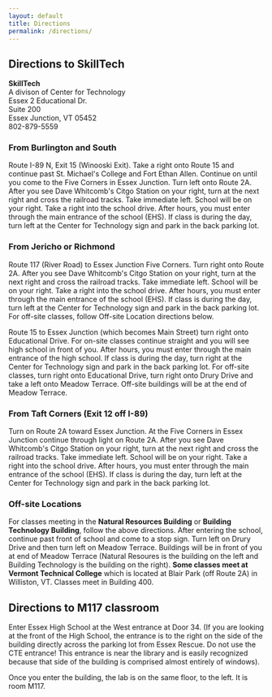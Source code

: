 ```yaml
---
layout: default
title: Directions
permalink: /directions/
---
```


## Directions to SkillTech

**SkillTech**  
A divison of Center for Technology  
Essex 2 Educational Dr.  
Suite 200  
Essex Junction, VT 05452  
802-879-5559  

### From Burlington and South

Route I-89 N, Exit 15 (Winooski Exit). Take a right onto Route 15 and continue past St. Michael's College and Fort Ethan Allen. Continue on until you come to the Five Corners in Essex Junction. Turn left onto Route 2A. After you see Dave Whitcomb's Citgo Station on your right, turn at the next right and cross the railroad tracks. Take immediate left. School will be on your right. Take a right into the school drive. After hours, you must enter through the main entrance of the school (EHS). If class is during the day, turn left at the Center for Technology sign and park in the back parking lot.

### From Jericho or Richmond

Route 117 (River Road) to Essex Junction Five Corners. Turn right onto Route 2A. After you see Dave Whitcomb's Citgo Station on your right, turn at the next right and cross the railroad tracks. Take immediate left. School will be on your right. Take a right into the school drive. After hours, you must enter through the main entrance of the school (EHS). If class is during the day, turn left at the Center for Technology sign and park in the back parking lot. For off-site classes, follow Off-site Location directions below.

Route 15 to Essex Junction (which becomes Main Street) turn right onto Educational Drive. For on-site classes continue straight and you will see high school in front of you. After hours, you must enter through the main entrance of the high school. If class is during the day, turn right at the Center for Technology sign and park in the back parking lot. For off-site classes, turn right onto Educational Drive, turn right onto Drury Drive and take a left onto Meadow Terrace. Off-site buildings will be at the end of Meadow Terrace.

### From Taft Corners (Exit 12 off I-89)

Turn on Route 2A toward Essex Junction. At the Five Corners in Essex Junction continue through light on Route 2A. After you see Dave Whitcomb's Citgo Station on your right, turn at the next right and cross the railroad tracks. Take immediate left. School will be on your right. Take a right into the school drive. After hours, you must enter through the main entrance of the school (EHS). If class is during the day, turn left at the Center for Technology sign and park in the back parking lot.

### Off-site Locations

For classes meeting in the **Natural Resources Building** or **Building Technology Building**, follow the above directions. After entering the school, continue past front of school and come to a stop sign. Turn left on Drury Drive and then turn left on Meadow Terrace. Buildings will be in front of you at end of Meadow Terrace (Natural Resoures is the building on the left and Building Technology is the building on the right). **Some classes meet at Vermont Technical College** which is located at Blair Park (off Route 2A) in Williston, VT. Classes meet in Building 400. 

## Directions to M117 classroom

Enter Essex High School at the West entrance at Door 34. (If you are looking at the front of the High School, the entrance is to the right on the side of the building directly across the parking lot from Essex Rescue. Do not use the CTE entrance!  This entrance is near the library and is easily recognized because that side of the building is comprised almost entirely of windows). 

Once you enter the building, the lab is on the same floor, to the left. It is room M117.
